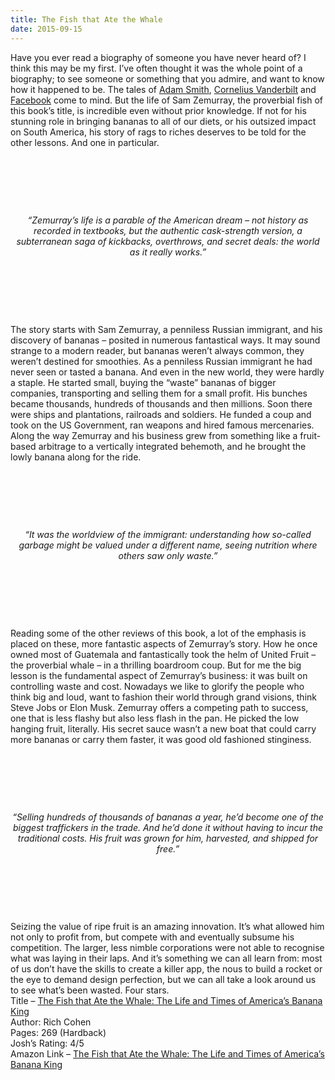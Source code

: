 ```yaml
---
title: The Fish that Ate the Whale
date: 2015-09-15
---
```


<!--kg-card-begin: html--><p></a>Have you ever read a biography of someone you have never heard of? I think this may be my first. I’ve often thought it was the whole point of a biography; to see someone or something that you admire, and want to know how it happened to be. The tales of <a href="http://www.joshnicholas.com/adam-smith-by-nicholas-phillipson/" target="_blank" rel="noopener noreferrer">Adam Smith</a>, <a href="http://www.joshnicholas.com/the-first-tycoon-by-tj-stiles/" target="_blank" rel="noopener noreferrer">Cornelius Vanderbilt</a> and <a href="http://www.joshnicholas.com/the-accidental-billionares-by-ben-mezrich/" target="_blank" rel="noopener noreferrer">Facebook</a> come to mind. But the life of Sam Zemurray, the proverbial fish of this book&#8217;s title, is incredible even without prior knowledge. If not for his stunning role in bringing bananas to all of our diets, or his outsized impact on South America, his story of rags to riches deserves to be told for the other lessons. And one in particular.</p><br>
<p> </p><br>
<p style="text-align: center;"><em>&#8220;Zemurray&#8217;s life is a parable of the American dream &#8211; not history as recorded in textbooks, but the authentic cask-strength version, a subterranean saga of kickbacks, overthrows, and secret deals: the world as it really works.&#8221;</em></p><br>
<p>&nbsp;</p><br>
<p>The story starts with Sam Zemurray, a penniless Russian immigrant, and his discovery of bananas &#8211; posited in numerous fantastical ways. It may sound strange to a modern reader, but bananas weren’t always common, they weren’t destined for smoothies. As a penniless Russian immigrant he had never seen or tasted a banana. And even in the new world, they were hardly a staple. He started small, buying the “waste” bananas of bigger companies, transporting and selling them for a small profit. His bunches became thousands, hundreds of thousands and then millions. Soon there were ships and plantations, railroads and soldiers. He funded a coup and took on the US Government, ran weapons and hired famous mercenaries. Along the way Zemurray and his business grew from something like a fruit-based arbitrage to a vertically integrated behemoth, and he brought the lowly banana along for the ride.</p><br>
<p> </p><br>
<p style="text-align: center;"><em>&#8220;It was the worldview of the immigrant: understanding how so-called garbage might be valued under a different name, seeing nutrition where others saw only waste.”</em></p><br>
<p>&nbsp;</p><br>
<p>Reading some of the other reviews of this book, a lot of the emphasis is placed on these, more fantastic aspects of Zemurray’s story. How he once owned most of Guatemala and fantastically took the helm of United Fruit &#8211; the proverbial whale &#8211; in a thrilling boardroom coup. But for me the big lesson is the fundamental aspect of Zemurray’s business: it was built on controlling waste and cost. Nowadays we like to glorify the people who think big and loud, want to fashion their world through grand visions, think Steve Jobs or Elon Musk. Zemurray offers a competing path to success, one that is less flashy but also less flash in the pan. He picked the low hanging fruit, literally. His secret sauce wasn’t a new boat that could carry more bananas or carry them faster, it was good old fashioned stinginess.</p><br>
<p> </p><br>
<p style="text-align: center;"><em>&#8220;Selling hundreds of thousands of bananas a year, he&#8217;d become one of the biggest traffickers in the trade. And he&#8217;d done it without having to incur the traditional costs. His fruit was grown for him, harvested, and shipped for free.&#8221;</em></p><br>
<p>&nbsp;</p><br>
<p>Seizing the value of ripe fruit is an amazing innovation. It’s what allowed him not only to profit from, but compete with and eventually subsume his competition. The larger, less nimble corporations were not able to recognise what was laying in their laps. And it’s something we can all learn from: most of us don’t have the skills to create a killer app, the nous to build a rocket or the eye to demand design perfection, but we can all take a look around us to see what’s been wasted. Four stars.<br />
Title – <a href="http://www.amazon.com/gp/product/1250033314/ref=as_li_tl?ie=UTF8&amp;camp=1789&amp;creative=390957&amp;creativeASIN=1250033314&amp;linkCode=as2&amp;tag=joshnichocom-20&amp;linkId=LGIPJV6NUOT6VOQJ" target="_blank" rel="noopener noreferrer">The Fish that Ate the Whale: The Life and Times of America’s Banana King</a><br />
Author: Rich Cohen<br />
Pages: 269 (Hardback)<br />
Josh’s Rating: 4/5<br />
Amazon Link – <a href="http://www.amazon.com/gp/product/1250033314/ref=as_li_tl?ie=UTF8&amp;camp=1789&amp;creative=390957&amp;creativeASIN=1250033314&amp;linkCode=as2&amp;tag=joshnichocom-20&amp;linkId=LGIPJV6NUOT6VOQJ" target="_blank" rel="noopener noreferrer">The Fish that Ate the Whale: The Life and Times of America’s Banana King</a></p><br>
<!--kg-card-end: html-->